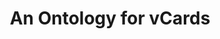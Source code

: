 ---
schema: default
title: An Ontology for vCards
notes: This ontology models and represents vCards in RDF using current best practices
organization: DataScientia Foundation
resources:
  - name: VCARD.UAN.owl
    url: >-
      http://git.knowdive.disi.unitn.it:8080/knowledge/LiveKnowledge/SREP/people/raw/master/VCARD.UAN.owl
    format: owl
    description: >-
      This ontology models and represents vCards in RDF using current best
      practices
    license: Creative Commons
    status: Unannotated
    byteSize: '51.073'
    issued: '2014-05-22'
    language: en
    modified: '17 December 2020, 01:45 (UTC+01:00)'
    OntologyEngineeringTool: Protégé
    ontologyLanguage: owl
    ontologySyntax: rdf
    example: Unknown
    ReferenceLKRepository: SREP
    referenceOntology: Unknown
    referenceDatasets: Unknown
distribution: vcard-owl
keyword: people
publisher: W3C
category:
  - Upper-Level
versionNotes: '2016: Still missing metadata. No changes.'
landingPage: 'http://www.w3.org/TR/vcard-rdf/'
accessRigths: Public
creator: 'Norman Walsh, Brian Suda, Renato Iannella, Harry Halpin'
hasVersion: Unknown
isVersionOf: Unknown
issued: '2014-05-22'
modified: '17 December 2020, 01:45 (UTC+01:00)'
language: en
provenance: >-
  "(2013-09-29) Bernard Vatant: It's really too bad that this important
  vocabulary, published under the W3C namespace, does not reuse any external
  vocabulary, and does not provide any metadata. (2013-05-24) Ghislain
  Atemezing: This version of vCard is still a draft, updating the previous
  version by aligning it with the latest IETF vCard specification (RFC6350). So,
  it is still a work in progress. (2014-03-27) Bernard Vatant: Version history
  updated, added first historical 2001 version. (2013-05-13) Bernard Vatant: New
  W3C Draft, no metadata whatsoever in the RDF file. (2014-05-22) Bernard
  Vatant: New version (2015-05-04) Bernard Vatant: Still no metadata, but the
  current version has a owl:versionInfo ""Final"". Which I suppose means
  ""stable"". (2016-07-08) Ghislain Atemezing: Still missing metadata. No
  changes. Provenance from: LOV"
page: 'http://www.w3.org/2006/vcard/ns'
wasGeneratedBy: Unknown
versionInfo: version v2014-05-22
formalityLevel: Teleontology
OntologyEngineeringMethodology: Unknown
acronym: vcard
CompetencyQuestion: Unknown
preferredNamespacePrefix: vcard
toDoList: To completely annotate.
namespacesGenerated: Unknown
namespacesReused: Unknown
datasetLevel: Knowledge Level(L3-4)
spatialExtent: Unknown
temporalExtent: Unknown
---